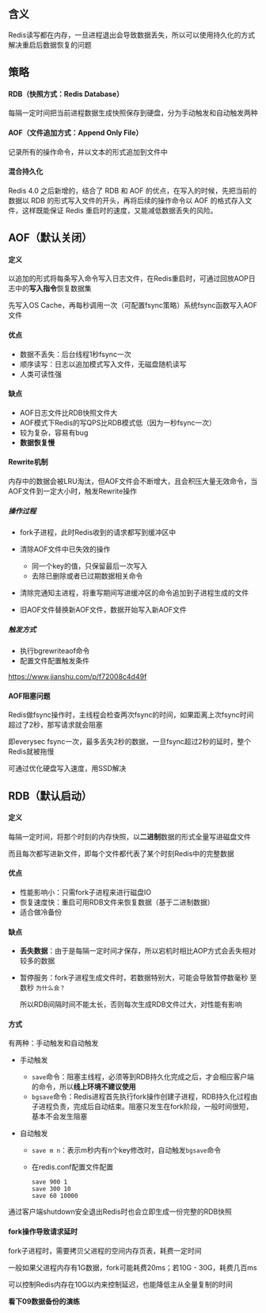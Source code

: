 ## 含义

Redis读写都在内存，一旦进程退出会导致数据丢失，所以可以使用持久化的方式解决重启后数据恢复的问题







## 策略

#### RDB（快照方式：Redis Database）

每隔一定时间把当前进程数据生成快照保存到硬盘，分为手动触发和自动触发两种



#### AOF（文件追加方式：Append Only File）

记录所有的操作命令，并以文本的形式追加到文件中



#### 混合持久化

Redis 4.0 之后新增的，结合了 RDB 和 AOF 的优点，在写入的时候，先把当前的数据以 RDB 的形式写入文件的开头，再将后续的操作命令以 AOF 的格式存入文件，这样既能保证 Redis 重启时的速度，又能减低数据丢失的风险。







## AOF（默认关闭）

#### 定义

以追加的形式将每条写入命令写入日志文件，在Redis重启时，可通过回放AOP日志中的**写入指令**恢复数据集

先写入OS Cache，再每秒调用一次（可配置fsync策略）系统fsync函数写入AOF文件



#### 优点

- 数据不丢失：后台线程1秒fsync一次
- 顺序读写：日志以追加模式写入文件，无磁盘随机读写
- 人类可读性强



#### 缺点

- AOF日志文件比RDB快照文件大
- AOF模式下Redis的写QPS比RDB模式低（因为一秒fsync一次）
- 较为复杂，容易有bug
- **数据恢复慢**



#### Rewrite机制

内存中的数据会被LRU淘汰，但AOF文件会不断增大，且会积压大量无效命令，当AOF文件到一定大小时，触发Rewrite操作

##### 操作过程

- fork子进程，此时Redis收到的请求都写到缓冲区中
- 清除AOF文件中已失效的操作
  - 同一个key的值，只保留最后一次写入
  - 去除已删除或者已过期数据相关命令

- 清除完通知主进程，将重写期间写进缓冲区的命令追加到子进程生成的文件
- 旧AOF文件替换新AOF文件，数据开始写入新AOF文件

##### 触发方式

- 执行bgrewriteaof命令
- 配置文件配置触发条件

https://www.jianshu.com/p/f72008c4d49f



#### AOF阻塞问题

Redis做fsync操作时，主线程会检查两次fsync的时间，如果距离上次fsync时间超过了2秒，那写请求就会阻塞

即everysec fsync一次，最多丢失2秒的数据，一旦fsync超过2秒的延时，整个Redis就被拖慢

可通过优化硬盘写入速度，用SSD解决







## RDB（默认启动）

#### 定义

每隔一定时间，将那个时刻的内存快照，以**二进制**数据的形式全量写进磁盘文件

而且每次都写进新文件，即每个文件都代表了某个时刻Redis中的完整数据



#### 优点

- 性能影响小：只需fork子进程来进行磁盘IO
- 恢复速度快：重启可用RDB文件来恢复数据（基于二进制数据）
- 适合做冷备份



#### 缺点

- **丢失数据**：由于是每隔一定时间才保存，所以宕机时相比AOP方式会丢失相对较多的数据

- 暂停服务：fork子进程生成文件时，若数据特别大，可能会导致暂停数毫秒 至 数秒 `为什么会？`

  所以RDB间隔时间不能太长，否则每次生成RDB文件过大，对性能有影响



#### 方式

有两种：手动触发和自动触发

- 手动触发

	- ```save```命令：阻塞主线程，必须等到RDB持久化完成之后，才会相应客户端的命令，所以**线上环境不建议使用**
	- ```bgsave```命令：Redis进程首先执行fork操作创建子进程，RDB持久化过程由子进程负责，完成后自动结束。阻塞只发生在fork阶段，一般时间很短，基本不会发生阻塞
	
- 自动触发

  - ```save m n```：表示m秒内有n个key修改时，自动触发`bgsave`命令

  - 在redis.conf配置文件配置

    ```shell
    save 900 1
    save 300 10
    save 60 10000
    ```

通过客户端shutdown安全退出Redis时也会立即生成一份完整的RDB快照



#### fork操作导致请求延时

fork子进程时，需要拷贝父进程的空间内存页表，耗费一定时间

一般如果父进程内存有1G数据，fork可能耗费20ms；若10G - 30G，耗费几百ms

可以控制Redis内存在10G以内来控制延迟，也能降低主从全量复制的时间



**看下09数据备份的演练**